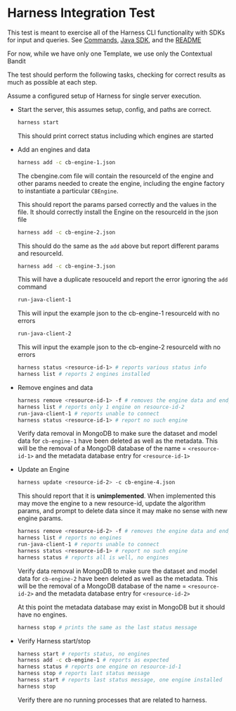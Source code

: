 # Harness Integration Test

This test is meant to exercise all of the Harness CLI functionality with SDKs for input and queries. See [Commands](https://github.com/actionml/harness/blob/develop/commands.md), [Java SDK](https://github.com/actionml/harness/blob/develop/java-sdk.md), and the [README](https://github.com/actionml/harness/blob/develop/README.md)

For now, while we have only one Template, we use only the Contextual Bandit

The test should perform the following tasks, checking for correct results as much as possible at each step.

Assume a configured setup of Harness for single server execution.

 - Start the server, this assumes setup, config, and paths are correct.
 
    ```bash
    harness start
    ```
    
    This should print correct status including which engines are started
    
 - Add an engines and data

    ```bash
    harness add -c cb-engine-1.json
    ```
    
    The cbengine.com file will contain the resourceId of the engine and other params needed to create the engine, including the engine factory to instantiate a particular `CBEngine`.
    
    This should report the params parsed correctly and the values in the file. It should correctly install the Engine on the resourceId in the json file
    
    ```bash
    harness add -c cb-engine-2.json
    ```
    
    This should do the same as the `add` above but report different params and resourceId.
    
    ```bash
    harness add -c cb-engine-3.json
    ```
    
    This will have a duplicate resouceId and report the error ignoring the `add` command
    
    ```bash
    run-java-client-1
    ```
    
    This will input the example json to the cb-engine-1 resourceId with no errors
    
    ```bash
    run-java-client-2
    ```
    
    This will input the example json to the cb-engine-2 resourceId with no errors
    
    ```bash
    harness status <resource-id-1> # reports various status info
    harness list # reports 2 engines installed
    ```

 - Remove engines and data

    ```bash    
    harness remove <resource-id-1> -f # removes the engine data and endpoint
    harness list # reports only 1 engine on resource-id-2
    run-java-client-1 # reports unable to connect
    harness status <resource-id-1> # report no such engine
    ```
    
    Verify data removal in MongoDB to make sure the dataset and model data for `cb-engine-1` have been deleted as well as the metadata. This will be the removal of a MongoDB database of the name = `<resource-id-1>` and the metadata database entry for `<resource-id-1>`
    
 - Update an Engine

    ```bash
    harness update <resource-id-2> -c cb-engine-4.json    
    ```    
    
    This should report that it is **unimplemented**. When implemented this may move the engine to a new resource-id, update the algorithm params, and prompt to delete data since it may make no sense with new engine params.
    
    ```bash
    harness remove <resource-id-2> -f # removes the engine data and endpoint
    harness list # reports no engines
    run-java-client-1 # reports unable to connect
    harness status <resource-id-1> # report no such engine
    harness status # reports all is well, no engines
    ```

    Verify data removal in MongoDB to make sure the dataset and model data for `cb-engine-2` have been deleted as well as the metadata. This will be the removal of a MongoDB database of the name = `<resource-id-2>` and the metadata database entry for `<resource-id-2>` 
    
    At this point the metadata database may exist in MongoDB but it should have no engines.
    
    ```bash
    harness stop # prints the same as the last status message
    ```

 - Verify Harness start/stop 
 
    ```bash
    harness start # reports status, no engines
    harness add -c cb-engine-1 # reports as expected
    harness status # reports one engine on resource-id-1
    harness stop # reports last status message
    harness start # reports last status message, one engine installed
    harness stop
    ```
    
    Verify there are no running processes that are related to harness.